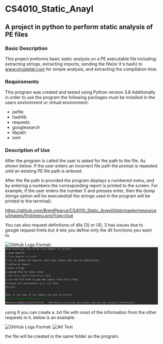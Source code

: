 # CS4010_Static_Anayl
## A project in python to perform static analysis of PE files

### Basic Description
This project preforms basic static analysis on a PE executable file including:
extracting strings, extracting imports, sending the file(or it's hash) to 
www.virustotal.com for simple analysis, and extracting the compilation time.

### Requirements
This program was created and tested using Python version 3.8 Additionally in 
order to use the program the following packages must be installed in the users 
environment or virtual environment:

* pefile
* hashlib
* requests
* googlesearch
* libpath
* lxml

### Description of Use
After the program is called the user is asked for the path to the file. As 
shown below. If the user enters an incorrect file path the prompt is repeated
until an existing PE file path is entered.

After the file path is provided the program displays a numbered menu, and by 
entering a numbers the corresponding report is printed to the screen. For 
example, if the user enters the number 5 and presses enter, then the dump 
strings option will be executed(all the strings used in the program will be 
printed to the terminal).

https://github.com/BrentPearce/CS4010_Static_Anayl/blob/master/resources/images/firstmenu.png?raw=true

You can also request definitions of dlls (3) or (4), 3 has issues due to 
google request limits but 4 lets you define only the dll functions you want to. 

![GitHub Logo](/images/logo.png)
Format: ![Alt Text](https://github.com/BrentPearce/CS4010_Static_Anayl/blob/master/resources/images/define.png?raw=true)

using 9 you can create a .txt file with most of the information from the other requests in it.
below is an example:

![GitHub Logo](/images/logo.png)
Format: ![Alt Text](https://github.com/BrentPearce/CS4010_Static_Anayl/blob/master/resources/textexample)


the file will be created in the same folder as the program. 
